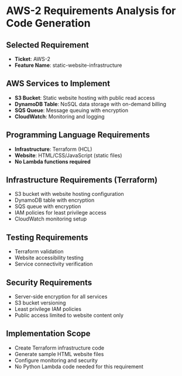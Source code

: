 # AWS-2 Requirements Analysis for Code Generation

## Selected Requirement
- **Ticket**: AWS-2
- **Feature Name**: static-website-infrastructure

## AWS Services to Implement
- **S3 Bucket**: Static website hosting with public read access
- **DynamoDB Table**: NoSQL data storage with on-demand billing
- **SQS Queue**: Message queuing with encryption
- **CloudWatch**: Monitoring and logging

## Programming Language Requirements
- **Infrastructure**: Terraform (HCL)
- **Website**: HTML/CSS/JavaScript (static files)
- **No Lambda functions required**

## Infrastructure Requirements (Terraform)
- S3 bucket with website hosting configuration
- DynamoDB table with encryption
- SQS queue with encryption
- IAM policies for least privilege access
- CloudWatch monitoring setup

## Testing Requirements
- Terraform validation
- Website accessibility testing
- Service connectivity verification

## Security Requirements
- Server-side encryption for all services
- S3 bucket versioning
- Least privilege IAM policies
- Public access limited to website content only

## Implementation Scope
- Create Terraform infrastructure code
- Generate sample HTML website files
- Configure monitoring and security
- No Python Lambda code needed for this requirement